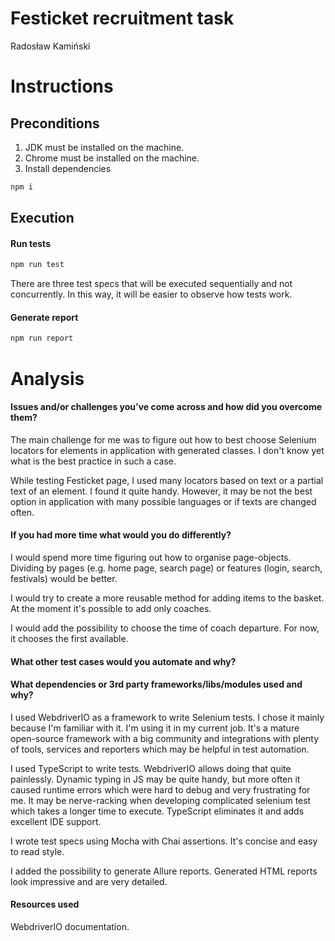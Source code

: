 # Festicket recruitment task

Radosław Kamiński

# Instructions

## Preconditions

1. JDK must be installed on the machine.
2. Chrome must be installed on the machine.
3. Install dependencies

```sh
npm i
```

## Execution

#### Run tests

```sh
npm run test
```

There are three test specs that will be executed sequentially and not concurrently. In this way, it will be easier to observe how tests work.

#### Generate report

```sh
npm run report
```

# Analysis

#### Issues and/or challenges you’ve come across and how did you overcome them?

The main challenge for me was to figure out how to best choose Selenium locators for elements in application with generated classes. I don't know yet what is the best practice in such a case.

While testing Festicket page, I used many locators based on text or a partial text of an element. I found it quite handy. However, it may be not the best option in application with many possible languages or if texts are changed often.

#### If you had more time what would you do differently?

I would spend more time figuring out how to organise page-objects. Dividing by pages (e.g. home page, search page) or features (login, search, festivals) would be better.

I would try to create a more reusable method for adding items to the basket. At the moment it's possible to add only coaches.

I would add the possibility to choose the time of coach departure. For now, it chooses the first available.

#### What other test cases would you automate and why?

#### What dependencies or 3rd party frameworks/libs/modules used and why?

I used WebdriverIO as a framework to write Selenium tests. I chose it mainly because I'm familiar with it. I'm using it in my current job. It's a mature open-source framework with a big community and integrations with plenty of tools, services and reporters which may be helpful in test automation.

I used TypeScript to write tests. WebdriverIO allows doing that quite painlessly. Dynamic typing in JS may be quite handy, but more often it caused runtime errors which were hard to debug and very frustrating for me. It may be nerve-racking when developing complicated selenium test which takes a longer time to execute. TypeScript eliminates it and adds excellent IDE support.

I wrote test specs using Mocha with Chai assertions. It's concise and easy to read style.

I added the possibility to generate Allure reports. Generated HTML reports look impressive and are very detailed.

#### Resources used

WebdriverIO documentation.
